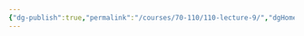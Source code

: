 ```yaml
---
{"dg-publish":true,"permalink":"/courses/70-110/110-lecture-9/","dgHomeLink":true,"dgPassFrontmatter":false,"dgShowBacklinks":true,"dgShowLocalGraph":true,"dgShowInlineTitle":false}
---
```

